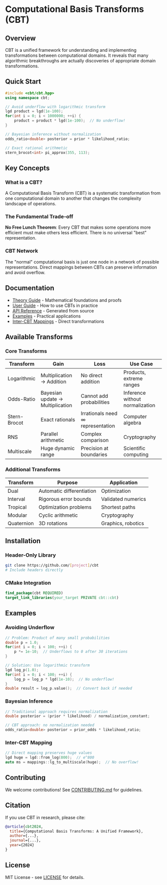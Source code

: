 # Computational Basis Transforms (CBT)

## Overview

CBT is a unified framework for understanding and implementing transformations between computational domains. It reveals that many algorithmic breakthroughs are actually discoveries of appropriate domain transformations.

## Quick Start

```cpp
#include <cbt/cbt.hpp>
using namespace cbt;

// Avoid underflow with logarithmic transform
lgd product = lgd(1e-100);
for(int i = 0; i < 1000000; ++i) {
    product = product * lgd(1e-100);  // No underflow!
}

// Bayesian inference without normalization
odds_ratio<double> posterior = prior * likelihood_ratio;

// Exact rational arithmetic
stern_brocot<int> pi_approx(355, 113);
```

## Key Concepts

### What is a CBT?

A Computational Basis Transform (CBT) is a systematic transformation from one computational domain to another that changes the complexity landscape of operations.

### The Fundamental Trade-off

**No Free Lunch Theorem**: Every CBT that makes some operations more efficient must make others less efficient. There is no universal "best" representation.

### CBT Network

The "normal" computational basis is just one node in a network of possible representations. Direct mappings between CBTs can preserve information and avoid overflow.

## Documentation

- [Theory Guide](theory.md) - Mathematical foundations and proofs
- [User Guide](user_guide.md) - How to use CBTs in practice
- [API Reference](api/index.html) - Generated from source
- [Examples](examples.md) - Practical applications
- [Inter-CBT Mappings](mappings.md) - Direct transformations

## Available Transforms

### Core Transforms

| Transform | Gain | Loss | Use Case |
|-----------|------|------|----------|
| Logarithmic | Multiplication → Addition | No direct addition | Products, extreme ranges |
| Odds-Ratio | Bayesian update → Multiplication | Cannot add probabilities | Inference without normalization |
| Stern-Brocot | Exact rationals | Irrationals need ∞ representation | Computer algebra |
| RNS | Parallel arithmetic | Complex comparison | Cryptography |
| Multiscale | Huge dynamic range | Precision at boundaries | Scientific computing |

### Additional Transforms

| Transform | Purpose | Application |
|-----------|---------|-------------|
| Dual | Automatic differentiation | Optimization |
| Interval | Rigorous error bounds | Validated numerics |
| Tropical | Optimization problems | Shortest paths |
| Modular | Cyclic arithmetic | Cryptography |
| Quaternion | 3D rotations | Graphics, robotics |

## Installation

### Header-Only Library

```bash
git clone https://github.com/[project]/cbt
# Include headers directly
```

### CMake Integration

```cmake
find_package(cbt REQUIRED)
target_link_libraries(your_target PRIVATE cbt::cbt)
```

## Examples

### Avoiding Underflow

```cpp
// Problem: Product of many small probabilities
double p = 1.0;
for(int i = 0; i < 100; ++i) {
    p *= 1e-10;  // Underflows to 0 after 30 iterations
}

// Solution: Use logarithmic transform
lgd log_p(1.0);
for(int i = 0; i < 100; ++i) {
    log_p = log_p * lgd(1e-10);  // No underflow!
}
double result = log_p.value();  // Convert back if needed
```

### Bayesian Inference

```cpp
// Traditional approach requires normalization
double posterior = (prior * likelihood) / normalization_constant;

// CBT approach: no normalization needed
odds_ratio<double> posterior = prior_odds * likelihood_ratio;
```

### Inter-CBT Mapping

```cpp
// Direct mapping preserves huge values
lgd huge = lgd::from_log(800);  // e^800
auto ms = mappings::lg_to_multiscale(huge);  // No overflow!
```

## Contributing

We welcome contributions! See [CONTRIBUTING.md](CONTRIBUTING.md) for guidelines.

## Citation

If you use CBT in research, please cite:

```bibtex
@article{cbt2024,
  title={Computational Basis Transforms: A Unified Framework},
  author={...},
  journal={...},
  year={2024}
}
```

## License

MIT License - see [LICENSE](LICENSE) for details.